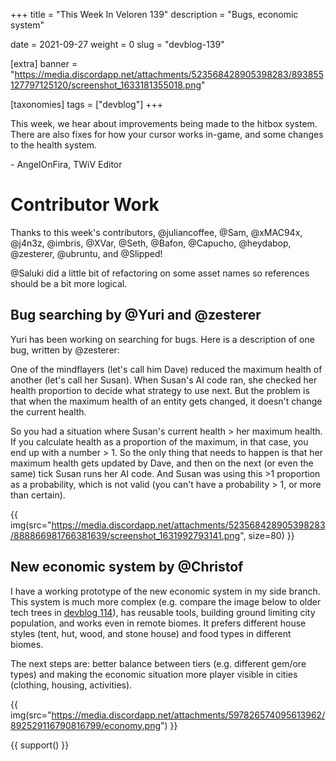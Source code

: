 +++
title = "This Week In Veloren 139"
description = "Bugs, economic system"

date = 2021-09-27
weight = 0
slug = "devblog-139"

[extra]
banner = "https://media.discordapp.net/attachments/523568428905398283/893855127797125120/screenshot_1633181355018.png"

[taxonomies]
tags = ["devblog"]
+++

This week, we hear about improvements being made to the hitbox system. There are
also fixes for how your cursor works in-game, and some changes to the health
system.

\- AngelOnFira, TWiV Editor

# Contributor Work

Thanks to this week's contributors, @juliancoffee, @Sam, @xMAC94x, @j4n3z,
@imbris, @XVar, @Seth, @Bafon, @Capucho, @heydabop, @zesterer, @ubruntu, and
@Slipped!

@Saluki did a little bit of refactoring on some asset names so references should
be a bit more logical.

## Bug searching by @Yuri and @zesterer

Yuri has been working on searching for bugs. Here is a description of one bug,
written by @zesterer:

One of the mindflayers (let's call him Dave) reduced the maximum health of
another (let's call her Susan). When Susan's AI code ran, she checked her health
proportion to decide what strategy to use next. But the problem is that when the
maximum health of an entity gets changed, it doesn't change the current health.

So you had a situation where Susan's current health > her maximum health. If you
calculate health as a proportion of the maximum, in that case, you end up with a
number > 1. So the only thing that needs to happen is that her maximum health
gets updated by Dave, and then on the next (or even the same) tick Susan runs
her AI code. And Susan was using this >1 proportion as a probability, which is
not valid (you can't have a probability > 1, or more than certain).

{{
    img(src="https://media.discordapp.net/attachments/523568428905398283/888866981766381639/screenshot_1631992793141.png",
    size=80)
}}

## New economic system by @Christof

I have a working prototype of the new economic system in my side branch. This
system is much more complex (e.g. compare the image below to older tech trees in
[devblog 114](https://veloren.net/devblog-114/)), has reusable tools, building
ground limiting city population, and works even in remote biomes. It prefers
different house styles (tent, hut, wood, and stone house) and food types in
different biomes.

The next steps are: better balance between tiers (e.g. different gem/ore types)
and making the economic situation more player visible in cities (clothing,
housing, activities).

{{
    img(src="https://media.discordapp.net/attachments/597826574095613962/892529116790816799/economy.png")
}}

{{ support() }}
